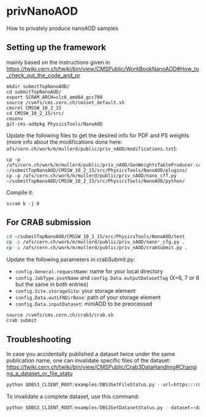 # privNanoAOD
How to privately produce nanoAOD samples

## Setting up the framework

mainly based on the instructions given in https://twiki.cern.ch/twiki/bin/view/CMSPublic/WorkBookNanoAOD#How_to_check_out_the_code_and_pr
```
mkdir submitTopNanoAOD/
cd submitTopNanoAOD/
export SCRAM_ARCH=slc6_amd64_gcc700
source /cvmfs/cms.cern.ch/cmsset_default.sh
cmsrel CMSSW_10_2_15
cd CMSSW_10_2_15/src/
cmsenv
git-cms-addpkg PhysicsTools/NanoAOD
```
Update the following files to get the desired info for PDF and PS weights (more info about the modifications done here: `afs/cern.ch/work/m/mullerd/public/priv_nAOD/modifications.txt`):
```
cp -p /afs/cern.ch/work/m/mullerd/public/priv_nAOD/GenWeightsTableProducer.cc ~/submitTopNanoAOD/CMSSW_10_2_15/src/PhysicsTools/NanoAOD/plugins/
cp -p /afs/cern.ch/work/m/mullerd/public/priv_nAOD/nano_cff.py ~/submitTopNanoAOD/CMSSW_10_2_15/src/PhysicsTools/NanoAOD/python/
```
Compile it:
```
scram b -j 8
```

## For CRAB submission

```bash
cd ~/submitTopNanoAOD/CMSSW_10_2_15/src/PhysicsTools/NanoAOD/test
cp -p /afs/cern.ch/work/m/mullerd/public/priv_nAOD/nano*_cfg.py .
cp -p /afs/cern.ch/work/m/mullerd/public/priv_nAOD/crabSubmit.py .
```
Update the following parameters in crabSubmit.py:
- `config.General.requestName`: name for your local directory
- `config.JobType.psetName` and `config.Data.outputDatasetTag` (X=6, 7 or 8 but the same in both entries)
- `config.Site.storageSite`: your storage element
- `config.Data.outLFNDirBase`: path of your storage element
- `config.Data.inputDataset`: miniAOD to be preocessed
```
source /cvmfs/cms.cern.ch/crab3/crab.sh
crab submit
```

## Troubleshooting

In case you accidentally published a dataset twice under the same publication name, one can invalidate specific files of the dataset: https://twiki.cern.ch/twiki/bin/view/CMSPublic/Crab3DataHandling#Changing_a_dataset_or_file_statu
```python
python $DBS3_CLIENT_ROOT/examples/DBS3SetFileStatus.py --url=https://cmsweb.cern.ch/dbs/prod/phys03/DBSWriter --status=invalid --recursive=False  --files=<LFN>
```
To invalidate a complete dataset, use this command:
```python
python $DBS3_CLIENT_ROOT/examples/DBS3SetDatasetStatus.py --dataset=<datasetname> --url=https://cmsweb.cern.ch/dbs/prod/phys03/DBSWriter --status=INVALID --recursive=False
